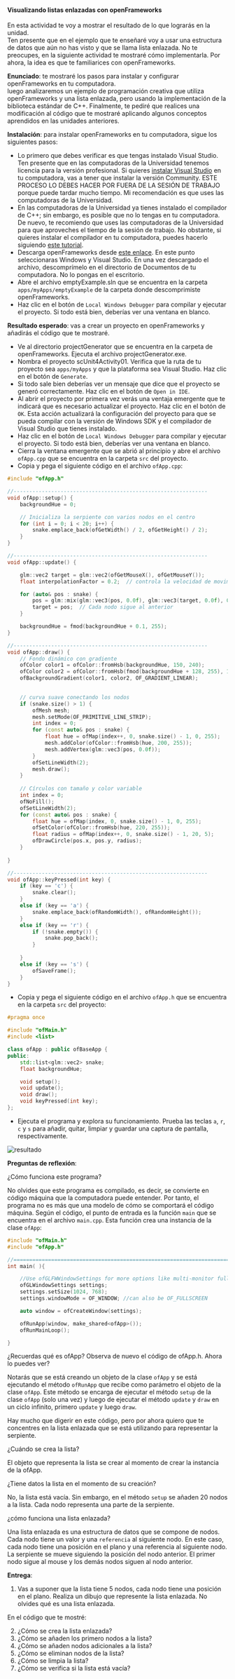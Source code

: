 #### Visualizando listas enlazadas con openFrameworks

En esta actividad te voy a mostrar el resultado de lo que lograrás en la unidad.  
Ten presente que en el ejemplo que te enseñaré voy a usar una estructura de datos 
que aún no has visto y que se llama lista enlazada. No te preocupes, en la siguiente 
actividad te mostraré cómo implementarla. Por ahora, la idea es que te familiarices
con openFrameworks.

**Enunciado**: te mostraré los pasos para instalar y configurar openFrameworks en tu computadora.  
luego analizaremos un ejemplo de programación creativa que utiliza openFrameworks y una lista enlazada, 
pero usando la implementación de la biblioteca estándar de C++. Finalmente, te pediré que realices una 
modificación al código que te mostraré aplicando algunos conceptos aprendidos en las unidades anteriores.


**Instalación**: para instalar openFrameworks en tu computadora, sigue los siguientes pasos:

- Lo primero que debes verificar es que tengas instalado Visual Studio. Ten presente que en las 
computadoras de la Universidad tenemos licencia para la versión profesional. Si quieres 
[instalar Visual Studio](https://visualstudio.microsoft.com/) en tu computadora, vas a tener que instalar 
la versión Community. ESTE PROCESO LO DEBES HACER POR FUERA DE LA SESIÓN DE TRABAJO porque puede tardar 
mucho tiempo. Mi recomendación es que uses las computadoras de la Universidad. 
- En las computadoras de la Universidad ya tienes instalado el compilador de C++; sin embargo, es posible 
que no lo tengas en tu computadora. De nuevo, te recomiendo que uses las computadoras de la Universidad para 
que aproveches el tiempo de la sesión de trabajo. No obstante, si quieres instalar el compilador en tu
computadora, puedes hacerlo siguiendo [este tutorial](https://youtu.be/yIb4icSHfBY?si=R5cR_6E3mf2hc1ok).
- Descarga openFrameworks desde [este enlace](https://openframeworks.cc/download/). En este punto 
seleccionaras Windows y Visual Studio. En una vez descargado el archivo, descomprímelo en el directorio 
de Documentos de tu computadora. No lo pongas en el escritorio.
- Abre el archivo emptyExample.sln que se encuentra en la carpeta `apps/myApps/emptyExample` de la carpeta
donde descomprimiste openFrameworks.
- Haz clic en el botón de `Local Windows Debugger` para compilar y ejecutar el proyecto. Si todo está bien,
deberías ver una ventana en blanco.

**Resultado esperado**: vas a crear un proyecto en openFrameworks y añadirás el código que te mostraré.

- Ve al directorio projectGenerator que se encuentra en la carpeta de openFrameworks. Ejecuta el archivo 
projectGenerator.exe.
- Nombra el proyecto scUnit4Activity01. Verifica que la ruta de tu proyecto sea `apps/myApps` y que la plataforma 
sea Visual Studio. Haz clic en el botón de `Generate`.
- Si todo sale bien deberías ver un mensaje que dice que el proyecto se generó correctamente. Haz clic en el
botón de `Open in IDE`.
- Al abrir el proyecto por primera vez verás una ventaja emergente que te indicará que es necesario actualizar 
el proyecto. Haz clic en el botón de `OK`. Esta acción actualizará la configuración del proyecto para que se 
pueda compilar con la versión de Windows SDK y el compilador de Visual Studio que tienes instalado.
- Haz clic en el botón de `Local Windows Debugger` para compilar y ejecutar el proyecto. Si todo está bien,
deberías ver una ventana en blanco.
- Cierra la ventana emergente que se abrió al principio y abre el archivo `ofApp.cpp` que se encuentra en la
carpeta `src` del proyecto.
- Copia y pega el siguiente código en el archivo `ofApp.cpp`:

``` cpp
#include "ofApp.h"

//--------------------------------------------------------------
void ofApp::setup() {
    backgroundHue = 0;

    // Inicializa la serpiente con varios nodos en el centro
    for (int i = 0; i < 20; i++) {
        snake.emplace_back(ofGetWidth() / 2, ofGetHeight() / 2);
    }
}

//--------------------------------------------------------------
void ofApp::update() {

    glm::vec2 target = glm::vec2(ofGetMouseX(), ofGetMouseY());
    float interpolationFactor = 0.2;  // controla la velocidad de movimiento (0-1)

    for (auto& pos : snake) {
        pos = glm::mix(glm::vec3(pos, 0.0f), glm::vec3(target, 0.0f), 0.2); // Se mueve gradualmente
        target = pos;  // Cada nodo sigue al anterior
    }

    backgroundHue = fmod(backgroundHue + 0.1, 255);
}

//--------------------------------------------------------------
void ofApp::draw() {
    // Fondo dinámico con gradiente
    ofColor color1 = ofColor::fromHsb(backgroundHue, 150, 240);
    ofColor color2 = ofColor::fromHsb(fmod(backgroundHue + 128, 255), 150, 240);
    ofBackgroundGradient(color1, color2, OF_GRADIENT_LINEAR);

    
    // curva suave conectando los nodos
    if (snake.size() > 1) {
        ofMesh mesh;
        mesh.setMode(OF_PRIMITIVE_LINE_STRIP);
        int index = 0;
        for (const auto& pos : snake) {
            float hue = ofMap(index++, 0, snake.size() - 1, 0, 255);
            mesh.addColor(ofColor::fromHsb(hue, 200, 255));
            mesh.addVertex(glm::vec3(pos, 0.0f));
        }
        ofSetLineWidth(2);
        mesh.draw();
    }
    
    // Círculos con tamaño y color variable   
    int index = 0;
    ofNoFill();
    ofSetLineWidth(2);
    for (const auto& pos : snake) {
        float hue = ofMap(index, 0, snake.size() - 1, 0, 255);
        ofSetColor(ofColor::fromHsb(hue, 220, 255));
        float radius = ofMap(index++, 0, snake.size() - 1, 20, 5);
        ofDrawCircle(pos.x, pos.y, radius);
    }
       
}

//--------------------------------------------------------------
void ofApp::keyPressed(int key) {
    if (key == 'c') {
        snake.clear();
    }
    else if (key == 'a') {
        snake.emplace_back(ofRandomWidth(), ofRandomHeight());
	}
	else if (key == 'r') {
        if (!snake.empty()) {
            snake.pop_back();
        }
		
	}
	else if (key == 's') {
		ofSaveFrame();
	}
}
```

- Copia y pega el siguiente código en el archivo `ofApp.h` que se encuentra en la carpeta `src` del proyecto:

``` cpp
#pragma once

#include "ofMain.h"
#include <list>

class ofApp : public ofBaseApp {
public:
    std::list<glm::vec2> snake;
    float backgroundHue;

    void setup();
    void update();
    void draw();
    void keyPressed(int key);
};
```

- Ejecuta el programa y explora su funcionamiento. Prueba las teclas `a`, `r`, `c` y `s` para añadir,
quitar, limpiar y guardar una captura de pantalla, respectivamente.

![resultado](../../../../assets/u4a1.png)


**Preguntas de reflexión**:

¿Cómo funciona este programa?

No olvides que este programa es compilado, es decir, se convierte en código máquina que la computadora puede entender.
Por tanto, el programa no es más que una modelo de cómo se comportará el código máquina. Según el código, el punto 
de entrada es la función `main` que se encuentra en el archivo `main.cpp`. Esta función crea una instancia de la clase 
`ofApp`:

``` cpp
#include "ofMain.h"
#include "ofApp.h"

//========================================================================
int main( ){

	//Use ofGLFWWindowSettings for more options like multi-monitor fullscreen
	ofGLWindowSettings settings;
	settings.setSize(1024, 768);
	settings.windowMode = OF_WINDOW; //can also be OF_FULLSCREEN

	auto window = ofCreateWindow(settings);

	ofRunApp(window, make_shared<ofApp>());
	ofRunMainLoop();

}
```

¿Recuerdas qué es ofApp? Observa de nuevo el código de ofApp.h. Ahora lo puedes ver?

Notarás que se está creando un objeto de la clase `ofApp` y se está ejecutando el método `ofRunApp` que recibe como 
parámetro el objeto de la clase `ofApp`. Este método se encarga de ejecutar el método `setup` de la clase `ofApp` 
(solo una vez) y luego de ejecutar el método `update` y `draw` en un ciclo infinito, primero `update` y luego `draw`.

Hay mucho que digerir en este código, pero por ahora quiero que te concentres en la lista enlazada que se está 
utilizando para representar la serpiente.

¿Cuándo se crea la lista? 

El objeto que representa la lista se crear al momento de crear la instancia de la ofApp. 

¿Tiene datos la lista en el momento de su creación?

No, la lista está vacía. Sin embargo, en el método `setup` se añaden 20 nodos a la lista. Cada nodo representa una
parte de la serpiente.

¿cómo funciona una lista enlazada?

Una lista enlazada es una estructura de datos que se compone de nodos. Cada nodo tiene un valor y una ``referencia`` al
siguiente nodo. En este caso, cada nodo tiene una posición en el plano y una referencia al siguiente nodo. La serpiente
se mueve siguiendo la posición del nodo anterior. El primer nodo sigue al mouse y los demás nodos siguen al nodo anterior.

**Entrega**: 

1. Vas a suponer que la lista tiene 5 nodos, cada nodo tiene una posición en el plano. Realiza 
un dibujo que represente la lista enlazada. No olvides qué es una lista enlazada.

En el código que te mostré: 

2. ¿Cómo se crea la lista enlazada?
3. ¿Cómo se añaden los primero nodos a la lista?
4. ¿Cómo se añaden nodos adicionales a la lista?
5. ¿Cómo se eliminan nodos de la lista?
6. ¿Cómo se limpia la lista?
7. ¿Cómo se verifica si la lista está vacía?




